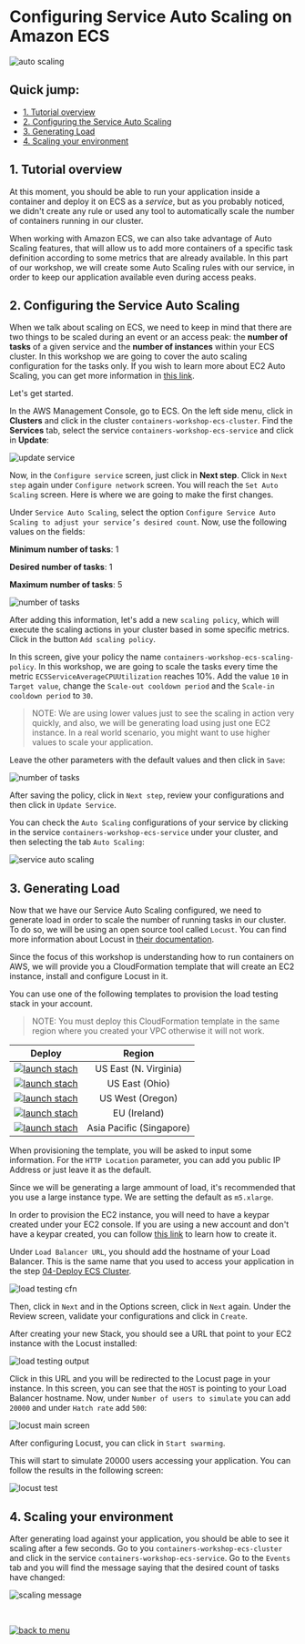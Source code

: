 # Configuring Service Auto Scaling on Amazon ECS

![auto scaling](/06-AutoScaling/images/auto_scaling.png)

## Quick jump:

* [1. Tutorial overview](/06-AutoScaling#1-tutorial-overview)
* [2. Configuring the Service Auto Scaling](/06-AutoScaling#2-configuring-the-service-auto-scaling)
* [3. Generating Load](/06-AutoScaling#3-generating-load)
* [4. Scaling your environment](/06-AutoScaling#4-scaling-your-environment)

## 1. Tutorial overview

At this moment, you should be able to run your application inside a container and deploy it on ECS as a *service*, but as you probably noticed, we didn't create any rule or used any tool to automatically scale the number of containers running in our cluster.

When working with Amazon ECS, we can also take advantage of Auto Scaling features, that will allow us to add more containers of a specific task definition according to some metrics that are already available. In this part of our workshop, we will create some Auto Scaling rules with our service, in order to keep our application available even during access peaks.

## 2. Configuring the Service Auto Scaling

When we talk about scaling on ECS, we need to keep in mind that there are two things to be scaled during an event or an access peak: the **number of tasks** of a given service and the **number of instances** within your ECS cluster. In this workshop we are going to cover the auto scaling configuration for the tasks only. If you wish to learn more about EC2 Auto Scaling, you can get more information in [this link](https://aws.amazon.com/pt/autoscaling/).

Let's get started.

In the AWS Management Console, go to ECS. On the left side menu, click in **Clusters** and click in the cluster `containers-workshop-ecs-cluster`. Find the **Services** tab, select the service `containers-workshop-ecs-service` and click in **Update**:

![update service](/06-AutoScaling/images/update_service.png)

Now, in the `Configure service` screen, just click in **Next step**. Click in `Next step` again under `Configure network` screen. You will reach the `Set Auto Scaling` screen. Here is where we are going to make the first changes.

Under `Service Auto Scaling`, select the option `Configure Service Auto Scaling to adjust your service’s desired count`. Now, use the following values on the fields:

**Minimum number of tasks**: 1

**Desired number of tasks**: 1

**Maximum number of tasks**: 5

![number of tasks](/06-AutoScaling/images/number_of_tasks.png)

After adding this information, let's add a new `scaling policy`, which will execute the scaling actions in your cluster based in some specific metrics. Click in the button `Add scaling policy`.

In this screen, give your policy the name `containers-workshop-ecs-scaling-policy`. In this workshop, we are going to scale the tasks every time the metric `ECSServiceAverageCPUUtilization` reaches 10%. Add the value `10` in `Target value`, change the `Scale-out cooldown period` and the `Scale-in cooldown period` to `30`.

>NOTE: We are using lower values just to see the scaling in action very quickly, and also, we will be generating load using just one EC2 instance. In a real world scenario, you might want to use higher values to scale your application.

Leave the other parameters with the default values and then click in `Save`:

![number of tasks](/06-AutoScaling/images/ecs_scaling_policy.png)

After saving the policy, click in `Next step`, review your configurations and then click in `Update Service`.

You can check the `Auto Scaling` configurations of your service by clicking in the service `containers-workshop-ecs-service` under your cluster, and then selecting the tab `Auto Scaling`:

![service auto scaling](/06-AutoScaling/images/service_auto_scaling.png)

## 3. Generating Load

Now that we have our Service Auto Scaling configured, we need to generate load in order to scale the number of running tasks in our cluster. To do so, we will be using an open source tool called `Locust`. You can find more information about Locust in [their documentation](https://docs.locust.io/en/stable/).

Since the focus of this workshop is understanding how to run containers on AWS, we will provide you a CloudFormation template that will create an EC2 instance, install and configure Locust in it.

You can use one of the following templates to provision the load testing stack in your account.  

>NOTE: You must deploy this CloudFormation template in the same region where you created your VPC otherwise it will not work.

|Deploy | Region |
|:---:|:---:|
|[![launch stach](/01-EnvironmentSetup/images/launch_stack_button.png)][us-east-1-load-testing] | US East (N. Virginia)|
|[![launch stach](/01-EnvironmentSetup/images/launch_stack_button.png)][us-east-2-load-testing] | US East (Ohio)|
|[![launch stach](/01-EnvironmentSetup/images/launch_stack_button.png)][us-west-2-load-testing] | US West (Oregon)|
|[![launch stach](/01-EnvironmentSetup/images/launch_stack_button.png)][eu-west-1-load-testing] | EU (Ireland)|
|[![launch stach](/01-EnvironmentSetup/images/launch_stack_button.png)][ap-southeast-1-load-testing] | Asia Pacific (Singapore)|


When provisioning the template, you will be asked to input some information. For the `HTTP Location` parameter, you can add you public IP Address or just leave it as the default.

Since we will be generating a large ammount of load, it's recommended that you use a large instance type. We are setting the default as `m5.xlarge`.

In order to provision the EC2 instance, you will need to have a keypar created under your EC2 console. If you are using a new account and don't have a keypar created, you can follow [this link](https://docs.aws.amazon.com/AWSEC2/latest/UserGuide/ec2-key-pairs.html#having-ec2-create-your-key-pair) to learn how to create it.

Under `Load Balancer URL`, you should add the hostname of your Load Balancer. This is the same name that you used to access your application in the step [04-Deploy ECS Cluster](/04-DeployEcsCluster#6-testing-our-service-deployments-from-the-console-and-the-alb).

![load testing cfn](/06-AutoScaling/images/load_test_cfn.png)

Then, click in `Next` and in the Options screen, click in `Next` again. Under the Review screen, validate your configurations and click in `Create`.

After creating your new Stack, you should see a URL that point to your EC2 instance with the Locust installed:

![load testing output](/06-AutoScaling/images/load_test_output.png)

Click in this URL and you will be redirected to the Locust page in your instance. In this screen, you can see that the `HOST` is pointing to your Load Balancer hostname. Now, under `Number of users to simulate` you can add `20000` and under `Hatch rate` add `500`:

![locust main screen](/06-AutoScaling/images/locust_main_screen.png)

After configuring Locust, you can click in `Start swarming`.

This will start to simulate 20000 users accessing your application. You can follow the results in the following screen:

![locust test](/06-AutoScaling/images/locust_test.png)

## 4. Scaling your environment

After generating load against your application, you should be able to see it scaling after a few seconds. Go to you `containers-workshop-ecs-cluster` and click in the service `containers-workshop-ecs-service`. Go to the `Events` tab and you will find the message saying that the desired count of tasks have changed:

![scaling message](/06-AutoScaling/images/scaling_message.png)

<br>

[![back to menu](/images/back_to_menu.png)][back-to-menu]

[back-to-menu]: https://github.com/song4evr/containers-on-aws-workshop


[us-east-1-load-testing]: https://console.aws.amazon.com/cloudformation/home?region=us-east-1#/stacks/new?stackName=containers-workshop-load-testing&templateURL=https://sonjin-aws-demo.s3.ap-northeast-2.amazonaws.com/containers-on-aws-workshop-vpc/load_test_instance.json
[us-east-2-load-testing]: https://console.aws.amazon.com/cloudformation/home?region=us-east-2#/stacks/new?stackName=containers-workshop-load-testing&templateURL=https://sonjin-aws-demo.s3.ap-northeast-2.amazonaws.com/containers-on-aws-workshop-vpc/load_test_instance.json
[us-west-2-load-testing]: https://console.aws.amazon.com/cloudformation/home?region=us-west-2#/stacks/new?stackName=containers-workshop-load-testing&templateURL=https://sonjin-aws-demo.s3.ap-northeast-2.amazonaws.com/containers-on-aws-workshop-vpc/load_test_instance.json
[eu-west-1-load-testing]: https://console.aws.amazon.com/cloudformation/home?region=eu-west-1#/stacks/new?stackName=containers-workshop-load-testing&templateURL=https://sonjin-aws-demo.s3.ap-northeast-2.amazonaws.com/containers-on-aws-workshop-vpc/load_test_instance.json
[ap-southeast-1-load-testing]: https://console.aws.amazon.com/cloudformation/home?region=ap-southeast-1#/stacks/new?stackName=containers-workshop-load-testing&templateURL=https://sonjin-aws-demo.s3.ap-northeast-2.amazonaws.com/containers-on-aws-workshop-vpc/load_test_instance.json
